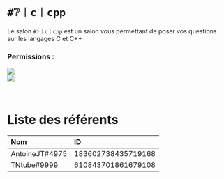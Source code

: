 # `#❔︱c︱cpp`
Le salon `#❔︱c︱cpp` est un salon vous permettant de poser vos questions sur les
langages C et C++

### Permissions :
![](https://img.shields.io/badge/Lecture-OUI-green?style=for-the-badge) <br/>
![](https://img.shields.io/badge/Ecriture-OUI-green?style=for-the-badge)

<br/>

# Liste des référents 
| Nom | ID|
|:---|:---|
| AntoineJT#4975 | 183602738435719168|
| TNtube#9999 | 610843701861679108 |